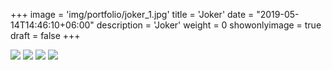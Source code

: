 +++
image = 'img/portfolio/joker_1.jpg'
title = 'Joker'
date = "2019-05-14T14:46:10+06:00"
description = 'Joker'
weight = 0
showonlyimage = true
draft = false
+++



![](/img/portfolio/joker_1.jpg)
![](/img/portfolio/joker_2.jpg)
![](/img/portfolio/joker_3.jpg)
![](/img/portfolio/joker_4.jpg)



